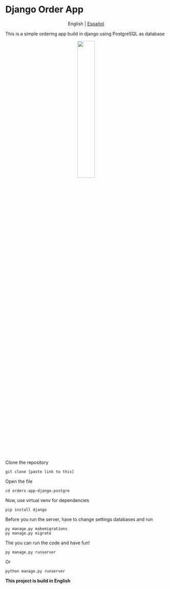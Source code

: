 # Django Order App
<p align="center">
  <span>English</span> |
  <a href="https://github.com/Fonsii/orders-app-django-postgre/blob/main/lang/spanish/README.md">Español</a>
</p>


This is a simple ordering app build in django using PostgreSQL as database

<p align="center" width="100%">
    <img width="33%" src="https://https://github.com/Fonsii/orders-app-django-postgre/tree/main/resources/readme_utils/web_blog_main_page.png"> 
</p>

Clone the repository

    git clone [paste link to this]

Open the file

    cd orders-app-django-postgre

Now, use virtual venv for dependencies

    pip install django

Before you run the server, have to change settings databases and run

    py manage.py makemigrations
    py manage.py migrate

The you can run the code and have fun!

    py manage.py runserver
    
Or

    python manage.py runserver

**This project is build in English**